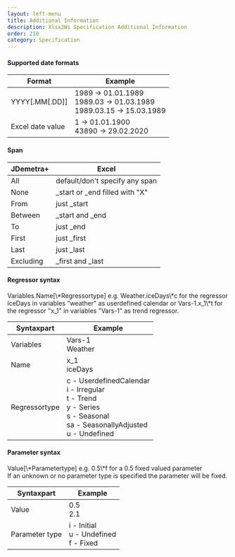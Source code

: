 ```yaml
---
layout: left-menu
title: Additional Information
description: Xlsx2Ws Specification Additional Information
order: 210
category: Specification
---
```


<h4 id="dates">Supported date formats</h4>

<table class="table table-bordered" id="dates">
 <thead>
  <tr>
   <th>Format</th>
   <th>Example</th>
  </tr>
 </thead>
 <tbody>
  <tr>
   <td>YYYY[.MM[.DD]]</td>
   <td>	1989		→ 01.01.1989 <br/>
		1989.03		→ 01.03.1989 <br/>
		1989.03.15	→ 15.03.1989</td>
  </tr>
  <tr>
   <td>Excel date value</td>
   <td>	1		→ 	01.01.1900<br/>
		43890	→ 	29.02.2020</td>
  </tr>
 </tbody>
</table>

<h4 id="span">Span</h4>
<table class="table table-bordered">
 <thead>
  <tr>
   <th>JDemetra+</th>
   <th>Excel</th>
  </tr>
 </thead>
 <tbody>
  <tr>
   <td>All</td>
   <td>default/don't specify any span</td>
  </tr>
  <tr>
   <td>None</td>
   <td>_start or _end filled with "X"</td>
  </tr>
  <tr>
   <td>From</td>
   <td>just _start</td>
  </tr>
  <tr>
   <td>Between</td>
   <td>_start and _end</td>
  </tr>
  <tr>
   <td>To</td>
   <td>just _end</td>
  </tr>
  <tr>
   <td>First</td>
   <td>just _first</td>
  </tr>
  <tr>
   <td>Last</td>
   <td>just _last</td>
  </tr>
  <tr>
   <td>Excluding</td>
   <td>_first and _last</td>
  </tr>
 </tbody>
</table>

<h4 id="regressor">Regressor syntax</h4>
Variables.Name[\*Regressortype] e.g. Weather.iceDays\*c for the regressor iceDays in variables "weather" as userdefined calendar or Vars-1.x_1\*t for the regressor "x_1" in variables "Vars-1" as trend regressor.

<table class="table table-bordered">
 <thead>
  <tr>
   <th>Syntaxpart</th>
   <th>Example</th>
  </tr>
 </thead>
 <tbody>
  <tr>
   <td>Variables</td>
   <td>Vars-1 <br/>
Weather</td>
  </tr>
  <tr>
   <td>Name</td>
   <td>	x_1<br/>
		iceDays</td>
  </tr>
  <tr>
   <td>Regressortype</td>
   <td>c - UserdefinedCalendar<br/>
i - Irregular<br/>
t - Trend<br/>
y - Series<br/>
s - Seasonal<br/>
sa - SeasonallyAdjusted<br/>
u - Undefined</td>
  </tr>
 </tbody>
</table>

<h4 id="parameter">Parameter syntax</h4>
Value[\*Parametertype] e.g. 0.5\*f for a 0.5 fixed valued parameter <br/>
If an unknown or no parameter type is specified the parameter will be fixed.
<table class="table table-bordered">
 <thead>
  <tr>
   <th>Syntaxpart</th>
   <th>Example</th>
  </tr>
 </thead>
 <tbody>
  <tr>
   <td>Value</td>
   <td>	0.5 <br/>
		2.1 </td>
  </tr>
  <tr>
   <td>Parameter type</td>
   <td>	i - Initial  <br/>
u - Undefined <br/>
f - Fixed</td>
  </tr>
 </tbody>
</table>